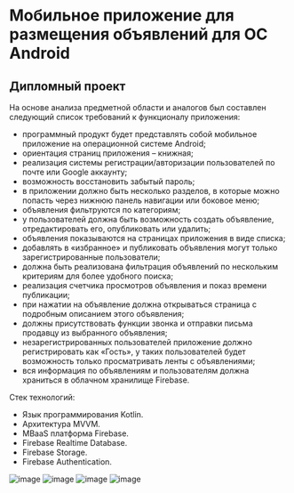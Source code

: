 # Мобильное приложение для размещения объявлений для ОС Android
## Дипломный проект 
На основе анализа предметной области и аналогов был составлен следующий список требований к функционалу приложения:
-	программный продукт будет представлять собой мобильное приложение на операционной системе Android;
-	ориентация страниц приложения – книжная;
-	реализация системы регистрации/авторизации пользователей по почте или Google аккаунту;
-	возможность восстановить забытый пароль;
-	в приложении должно быть несколько разделов, в которые можно попасть через нижнюю панель навигации или боковое меню;
-	объявления фильтруются по категориям;
-	у пользователей должна быть возможность создать объявление, отредактировать его, опубликовать или удалить;
-	объявления показываются на страницах приложения в виде списка;
-	добавлять в «избранное» и публиковать объявления могут только зарегистрированные пользователи;
-	должна быть реализована фильтрация объявлений по нескольким критериям для более удобного поиска;
-	реализация счетчика просмотров объявления и показ времени публикации;
-	при нажатии на объявление должна открываться страница с подробным описанием этого объявления;
-	должны присутствовать функции звонка и отправки письма продавцу из выбранного объявления;
-	незарегистрированных пользователей приложение должно регистрировать как «Гость», у таких пользователей будет возможность только просматривать ленты с объявлениями; 
-	вся информация по объявлениям и пользователям должна храниться в облачном хранилище Firebase.

Стек технологий:
- Язык программирования Kotlin.
- Архитектура MVVM.
- MBaaS платформа Firebase.
- Firebase Realtime Database.
- Firebase Storage.
- Firebase Authentication.

![image](https://github.com/VitaZaebymba/AdServiceApp/assets/70800965/85bd0fe8-fb8e-4617-86ea-cd81d1ea693a)
![image](https://github.com/VitaZaebymba/AdServiceApp/assets/70800965/0739edfa-9b9f-4bb4-845f-dcf7d51f5bbf)
![image](https://github.com/VitaZaebymba/AdServiceApp/assets/70800965/f773f334-fc97-4c2b-9383-95a5266d3bde)
![image](https://github.com/VitaZaebymba/AdServiceApp/assets/70800965/c73ec1a3-e231-4044-b3a2-1c576b7d18f9)





